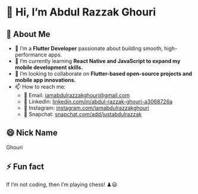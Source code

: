 # 👋 Hi, I’m Abdul Razzak Ghouri   

## 🚀 About Me  
- 💼 I’m a **Flutter Developer** passionate about building smooth, high-performance apps.  
- 🌱 I’m currently learning **React Native and JavaScript to expand my mobile development skills.**  
- 💞️ I’m looking to collaborate on **Flutter-based open-source projects and mobile app innovations.**  
- 📫 How to reach me:  
  - 📧 Email: [iamabdulrazzakghouri@gmail.com](mailto:iamabdulrazzakghouri@gmail.com)  
  - 🔗 LinkedIn: [linkedin.com/in/abdul-razzak-ghouri-a3068726a](https://www.linkedin.com/in/abdul-razzak-ghouri-a3068726a/)  
  - 📸 Instagram: [instagram.com/iamabdulrazzakghouri](https://www.instagram.com/iamabdulrazzakghouri/)  
  - 👻 Snapchat: [snapchat.com/add/justabdulrazzak](https://www.snapchat.com/add/justabdulrazzak)  

## 😄 Nick Name  
Ghouri  

## ⚡ Fun fact
If I’m not coding, then I’m playing chess! ♟️😃  
